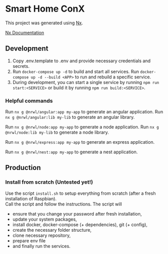 # Smart Home ConX

This project was generated using [Nx](https://nx.dev).

[Nx Documentation](https://nx.dev/angular)

## Development

1. Copy .env.template to .env and provide necessary credentials and secrets.
2. Run `docker-compose up -d` to build and start all services. Run `docker-compose up -d --build <APP>` to run and rebuild a specific service.
3. During development, you can start a single service by running `npm run start:<SERVICE>` or build it by running `npm run build:<SERVICE>`.

### Helpful commands

Run `nx g @nrwl/angular:app my-app` to generate an angular application.
Run `nx g @nrwl/angular:lib my-lib` to generate an angular library.

Run `nx g @nrwl/node:app my-app` to generate a node application.
Run `nx g @nrwl/node:lib my-lib` to generate a node library.

Run `nx g @nrwl/express:app my-app` to generate an express application.

Run `nx g @nrwl/nest:app my-app` to generate a nest application.

## Production

### Install from scratch (Untested yet!)

Use the script `install.sh` to setup everything from scratch (after a fresh installation of Raspbian).  
Call the script and follow the instructions. The script will
  - ensure that you change your password after fresh installation,
  - update your system packages,
  - install docker, docker-compose (+ dependencies), git (+ config),
  - create the necessary folder structure,
  - clone necessary repository,
  - prepare env file
  - and finally run the services.